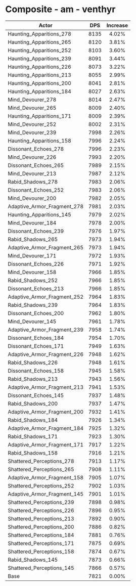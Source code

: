 # Composite - am - venthyr
| Actor | DPS | Increase |
|---|:---:|:---:|
|Haunting_Apparitions_278|8135|4.02%|
|Haunting_Apparitions_265|8120|3.81%|
|Haunting_Apparitions_252|8103|3.60%|
|Haunting_Apparitions_239|8091|3.44%|
|Haunting_Apparitions_226|8073|3.22%|
|Haunting_Apparitions_213|8055|2.99%|
|Haunting_Apparitions_200|8041|2.81%|
|Haunting_Apparitions_184|8027|2.63%|
|Mind_Devourer_278|8014|2.47%|
|Mind_Devourer_265|8009|2.40%|
|Haunting_Apparitions_171|8009|2.39%|
|Mind_Devourer_252|8002|2.31%|
|Mind_Devourer_239|7998|2.26%|
|Haunting_Apparitions_158|7996|2.24%|
|Dissonant_Echoes_278|7996|2.23%|
|Mind_Devourer_226|7993|2.20%|
|Dissonant_Echoes_265|7989|2.15%|
|Mind_Devourer_213|7987|2.12%|
|Rabid_Shadows_278|7983|2.06%|
|Dissonant_Echoes_252|7983|2.06%|
|Mind_Devourer_200|7982|2.05%|
|Adaptive_Armor_Fragment_278|7981|2.03%|
|Haunting_Apparitions_145|7979|2.02%|
|Mind_Devourer_184|7978|2.00%|
|Dissonant_Echoes_239|7976|1.97%|
|Rabid_Shadows_265|7973|1.94%|
|Adaptive_Armor_Fragment_265|7973|1.94%|
|Mind_Devourer_171|7972|1.93%|
|Dissonant_Echoes_226|7971|1.92%|
|Mind_Devourer_158|7966|1.85%|
|Rabid_Shadows_252|7966|1.85%|
|Dissonant_Echoes_213|7966|1.85%|
|Adaptive_Armor_Fragment_252|7964|1.83%|
|Rabid_Shadows_239|7964|1.83%|
|Dissonant_Echoes_200|7962|1.80%|
|Mind_Devourer_145|7961|1.78%|
|Adaptive_Armor_Fragment_239|7958|1.74%|
|Dissonant_Echoes_184|7954|1.70%|
|Dissonant_Echoes_171|7949|1.63%|
|Adaptive_Armor_Fragment_226|7948|1.62%|
|Rabid_Shadows_226|7948|1.61%|
|Dissonant_Echoes_158|7945|1.58%|
|Rabid_Shadows_213|7943|1.56%|
|Adaptive_Armor_Fragment_213|7941|1.53%|
|Dissonant_Echoes_145|7937|1.48%|
|Rabid_Shadows_200|7937|1.47%|
|Adaptive_Armor_Fragment_200|7932|1.41%|
|Rabid_Shadows_184|7926|1.34%|
|Adaptive_Armor_Fragment_184|7925|1.32%|
|Rabid_Shadows_171|7923|1.30%|
|Adaptive_Armor_Fragment_171|7917|1.22%|
|Rabid_Shadows_158|7916|1.21%|
|Shattered_Perceptions_278|7913|1.17%|
|Shattered_Perceptions_265|7908|1.11%|
|Adaptive_Armor_Fragment_158|7905|1.07%|
|Shattered_Perceptions_252|7902|1.03%|
|Adaptive_Armor_Fragment_145|7901|1.01%|
|Shattered_Perceptions_239|7898|0.98%|
|Shattered_Perceptions_226|7896|0.95%|
|Shattered_Perceptions_213|7892|0.90%|
|Shattered_Perceptions_200|7886|0.82%|
|Shattered_Perceptions_184|7881|0.76%|
|Shattered_Perceptions_171|7875|0.69%|
|Shattered_Perceptions_158|7874|0.67%|
|Rabid_Shadows_145|7873|0.66%|
|Shattered_Perceptions_145|7866|0.57%|
|Base|7821|0.00%|
